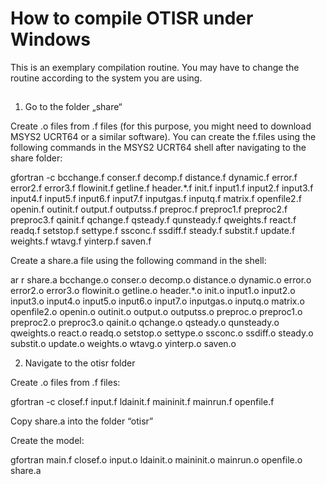 # How to compile OTISR under Windows

This is an exemplary compilation routine. You may have to change the routine according to the system you are using.

##

1. Go to the folder „share“

Create .o files from .f files (for this purpose, you might need to download MSYS2 UCRT64 or a similar software). You can create the f.files using the following commands in the MSYS2 UCRT64 shell after navigating to the share folder:

gfortran -c bcchange.f conser.f decomp.f distance.f dynamic.f error.f error2.f error3.f flowinit.f getline.f header.*.f init.f input1.f input2.f input3.f input4.f input5.f input6.f input7.f inputgas.f inputq.f matrix.f openfile2.f openin.f outinit.f output.f outputss.f preproc.f preproc1.f preproc2.f preproc3.f qainit.f qchange.f qsteady.f qunsteady.f qweights.f react.f readq.f setstop.f settype.f ssconc.f ssdiff.f steady.f substit.f update.f weights.f wtavg.f yinterp.f saven.f


Create a share.a file using the following command in the shell:

ar r share.a bcchange.o conser.o decomp.o distance.o dynamic.o error.o error2.o error3.o flowinit.o getline.o header.*.o init.o input1.o input2.o input3.o input4.o input5.o input6.o input7.o inputgas.o inputq.o matrix.o openfile2.o openin.o outinit.o output.o outputss.o preproc.o preproc1.o preproc2.o preproc3.o qainit.o qchange.o qsteady.o qunsteady.o qweights.o react.o readq.o setstop.o settype.o ssconc.o ssdiff.o steady.o substit.o update.o weights.o wtavg.o yinterp.o saven.o


2. Navigate to the otisr folder

Create .o files from .f files:

gfortran -c closef.f input.f ldainit.f maininit.f mainrun.f openfile.f

Copy share.a into the folder “otisr”

Create the model:

gfortran main.f closef.o input.o ldainit.o maininit.o mainrun.o openfile.o share.a
